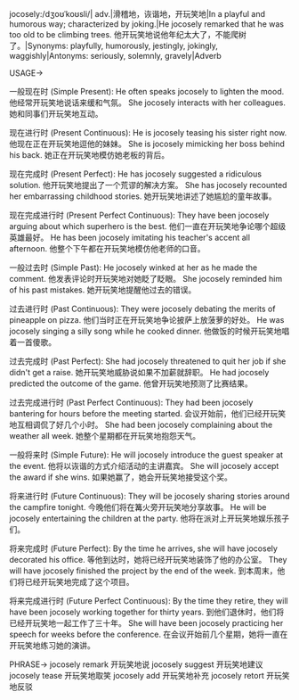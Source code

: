 jocosely:/dʒoʊˈkoʊsli/| adv.|滑稽地，诙谐地，开玩笑地|In a playful and humorous way; characterized by joking.|He jocosely remarked that he was too old to be climbing trees. 他开玩笑地说他年纪太大了，不能爬树了。|Synonyms: playfully, humorously, jestingly, jokingly, waggishly|Antonyms: seriously, solemnly, gravely|Adverb

USAGE->

一般现在时 (Simple Present):
He often speaks jocosely to lighten the mood.  他经常开玩笑地说话来缓和气氛。
She jocosely interacts with her colleagues. 她和同事们开玩笑地互动。

现在进行时 (Present Continuous):
He is jocosely teasing his sister right now. 他现在正在开玩笑地逗他的妹妹。
She is jocosely mimicking her boss behind his back.  她正在开玩笑地模仿她老板的背后。

现在完成时 (Present Perfect):
He has jocosely suggested a ridiculous solution.  他开玩笑地提出了一个荒谬的解决方案。
She has jocosely recounted her embarrassing childhood stories. 她开玩笑地讲述了她尴尬的童年故事。

现在完成进行时 (Present Perfect Continuous):
They have been jocosely arguing about which superhero is the best.  他们一直在开玩笑地争论哪个超级英雄最好。
He has been jocosely imitating his teacher's accent all afternoon. 他整个下午都在开玩笑地模仿他老师的口音。


一般过去时 (Simple Past):
He jocosely winked at her as he made the comment.  他发表评论时开玩笑地对她眨了眨眼。
She jocosely reminded him of his past mistakes.  她开玩笑地提醒他过去的错误。

过去进行时 (Past Continuous):
They were jocosely debating the merits of pineapple on pizza. 他们当时正在开玩笑地争论披萨上放菠萝的好处。
He was jocosely singing a silly song while he cooked dinner.  他做饭的时候开玩笑地唱着一首傻歌。


过去完成时 (Past Perfect):
She had jocosely threatened to quit her job if she didn't get a raise.  她开玩笑地威胁说如果不加薪就辞职。
He had jocosely predicted the outcome of the game. 他曾开玩笑地预测了比赛结果。


过去完成进行时 (Past Perfect Continuous):
They had been jocosely bantering for hours before the meeting started.  会议开始前，他们已经开玩笑地互相调侃了好几个小时。
She had been jocosely complaining about the weather all week.  她整个星期都在开玩笑地抱怨天气。


一般将来时 (Simple Future):
He will jocosely introduce the guest speaker at the event. 他将以诙谐的方式介绍活动的主讲嘉宾。
She will jocosely accept the award if she wins. 如果她赢了，她会开玩笑地接受这个奖。

将来进行时 (Future Continuous):
They will be jocosely sharing stories around the campfire tonight.  今晚他们将在篝火旁开玩笑地分享故事。
He will be jocosely entertaining the children at the party. 他将在派对上开玩笑地娱乐孩子们。

将来完成时 (Future Perfect):
By the time he arrives, she will have jocosely decorated his office.  等他到达时，她将已经开玩笑地装饰了他的办公室。
They will have jocosely finished the project by the end of the week.  到本周末，他们将已经开玩笑地完成了这个项目。

将来完成进行时 (Future Perfect Continuous):
By the time they retire, they will have been jocosely working together for thirty years.  到他们退休时，他们将已经开玩笑地一起工作了三十年。
She will have been jocosely practicing her speech for weeks before the conference.  在会议开始前几个星期，她将一直在开玩笑地练习她的演讲。



PHRASE->
jocosely remark  开玩笑地说
jocosely suggest  开玩笑地建议
jocosely tease  开玩笑地取笑
jocosely add  开玩笑地补充
jocosely retort  开玩笑地反驳
